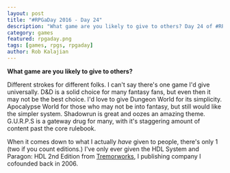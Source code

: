 ```yaml
---
layout: post
title: "#RPGaDay 2016 - Day 24"
description: "What game are you likely to give to others? Day 24 of #RPGaDay."
category: games
featured: rpgaday.png
tags: [games, rpgs, rpgaday]
author: Rob Kalajian
---
```


**What game are you likely to give to others?**

Different strokes for different folks. I can't say there's one game I'd give universally. D&D is a solid choice for many fantasy fans, but even then it may not be the best choice. I'd love to give Dungeon World for its simplicity. Apocalypse World for those who may not be into fantasy, but still would like the simpler system. Shadowrun is great and oozes an amazing theme. G.U.R.P.S is a gateway drug for many, with it's staggering amount of content past the core rulebook.

When it comes down to what I actually *have* given to people, there's only 1 (two if you count editions.) I've only ever given the HDL System and Paragon: HDL 2nd Edition from [Tremorworks](http://tremorworks.com), I publishing company I cofounded back in 2006.
